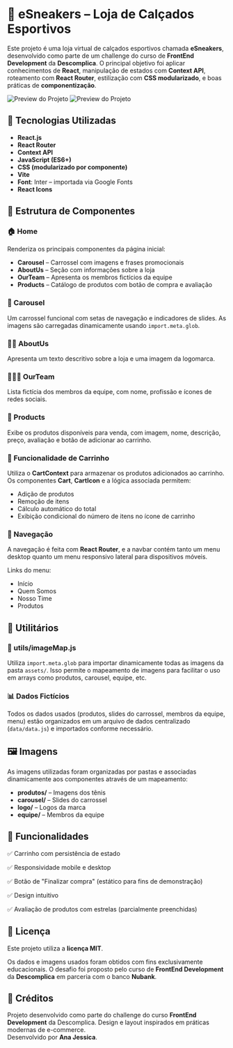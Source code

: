 # 👟 eSneakers – Loja de Calçados Esportivos

Este projeto é uma loja virtual de calçados esportivos chamada **eSneakers**, desenvolvido como parte de um challenge do curso de **FrontEnd Development** da **Descomplica**. O principal objetivo foi aplicar conhecimentos de **React**, manipulação de estados com **Context API**, roteamento com **React Router**, estilização com **CSS modularizado**, e boas práticas de **componentização**.

![Preview do Projeto](src/assets/loja_virtual-desktop.jpeg)
![Preview do Projeto](src/assets/carrinho_desktop.jpeg)

## 🚀 Tecnologias Utilizadas

- **React.js**
- **React Router**
- **Context API**
- **JavaScript (ES6+)**
- **CSS (modularizado por componente)**
- **Vite**
- **Font**: Inter – importada via Google Fonts
- **React Icons**

## 📂 Estrutura de Componentes

### 🏠 Home
Renderiza os principais componentes da página inicial:

- **Carousel** – Carrossel com imagens e frases promocionais
- **AboutUs** – Seção com informações sobre a loja
- **OurTeam** – Apresenta os membros fictícios da equipe
- **Products** – Catálogo de produtos com botão de compra e avaliação

### 🎠 Carousel
Um carrossel funcional com setas de navegação e indicadores de slides. As imagens são carregadas dinamicamente usando `import.meta.glob`.

### 🧑‍💼 AboutUs
Apresenta um texto descritivo sobre a loja e uma imagem da logomarca.

### 🧑‍🤝‍🧑 OurTeam
Lista fictícia dos membros da equipe, com nome, profissão e ícones de redes sociais.

### 👟 Products
Exibe os produtos disponíveis para venda, com imagem, nome, descrição, preço, avaliação e botão de adicionar ao carrinho.

### 🛒 Funcionalidade de Carrinho
Utiliza o **CartContext** para armazenar os produtos adicionados ao carrinho. Os componentes **Cart**, **CartIcon** e a lógica associada permitem:

- Adição de produtos
- Remoção de itens
- Cálculo automático do total
- Exibição condicional do número de itens no ícone de carrinho

### 🧭 Navegação
A navegação é feita com **React Router**, e a navbar contém tanto um menu desktop quanto um menu responsivo lateral para dispositivos móveis.

Links do menu:
- Início
- Quem Somos
- Nosso Time
- Produtos

## 🧰 Utilitários

### 📁 utils/imageMap.js
Utiliza `import.meta.glob` para importar dinamicamente todas as imagens da pasta `assets/`. Isso permite o mapeamento de imagens para facilitar o uso em arrays como produtos, carousel, equipe, etc.

### 📊 Dados Fictícios
Todos os dados usados (produtos, slides do carrossel, membros da equipe, menu) estão organizados em um arquivo de dados centralizado (`data/data.js`) e importados conforme necessário.

## 🖼️ Imagens
As imagens utilizadas foram organizadas por pastas e associadas dinamicamente aos componentes através de um mapeamento:

- **produtos/** – Imagens dos tênis
- **carousel/** – Slides do carrossel
- **logo/** – Logos da marca
- **equipe/** – Membros da equipe

## 🎯 Funcionalidades

✅ Carrinho com persistência de estado

✅ Responsividade mobile e desktop

✅ Botão de "Finalizar compra" (estático para fins de demonstração)

✅ Design intuitivo

✅ Avaliação de produtos com estrelas (parcialmente preenchidas)

## 📜 Licença
Este projeto utiliza a **licença MIT**.

Os dados e imagens usados foram obtidos com fins exclusivamente educacionais. O desafio foi proposto pelo curso de **FrontEnd Development** da **Descomplica** em parceria com o banco **Nubank**.

## 🙏 Créditos
Projeto desenvolvido como parte do challenge do curso **FrontEnd Development** da Descomplica.
Design e layout inspirados em práticas modernas de e-commerce.  
Desenvolvido por **Ana Jessica**.

